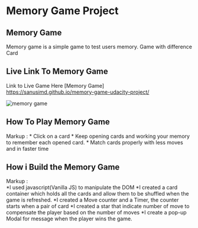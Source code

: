 # Memory Game Project
## Memory Game 
Memory game is  a simple game to test users memory. Game with difference Card 


## Live Link To Memory Game  
Link to Live Game Here [Memory Game] https://sanusimd.github.io/memory-game-udacity-project/ 

![memory game](https://user-images.githubusercontent.com/22980601/43998031-f1ae71c8-9de3-11e8-933c-33e2be3df24f.png)

## How To Play Memory Game

 Markup :   * Click on a card
            * Keep opening cards and working your memory to remember each opened card.
            * Match cards properly with less moves and in faster time


## How i Build the Memory Game

Markup :   
        *I used javascript(Vanilla JS) to manipulate the DOM
        *I created a card container which holds all the cards and allow them to be shuffled when the game is refreshed.
        *I created a Move counter and a Timer, the counter starts when a pair of card
        *I created a star that indicate number of move to compensate the player based on the number of moves 
        *I create a pop-up  Modal for message when the player wins the game.
